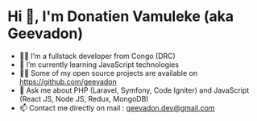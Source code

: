 # Hi 👋, I'm Donatien Vamuleke (aka Geevadon)

- 👨‍💼 I’m a fullstack developer from Congo (DRC)
- 🌱 I’m currently learning JavaScript technologies
- 👨‍💻 Some of my open source projects are available on <a href="https://github.com/geevadon">https://github.com/geevadon</a>
- 💬 Ask me about PHP (Laravel, Symfony, Code Igniter) and JavaScript (React JS, Node JS, Redux, MongoDB)
- 📫 Contact me directly on mail : <a href="mailto:geevadon.dev@gmail.com">geevadon.dev@gmail.com<a/>
<!---
Geevadon/Geevadon is a ✨ special ✨ repository because its `README.md` (this file) appears on your GitHub profile.
You can click the Preview link to take a look at your changes.
--->
